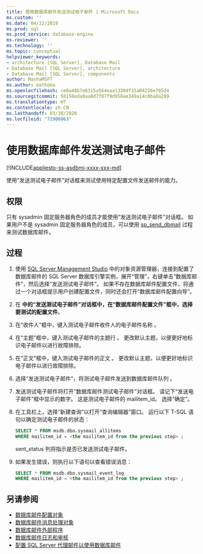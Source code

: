 ```yaml
---
title: 使用数据库邮件发送测试电子邮件 | Microsoft Docs
ms.custom: ''
ms.date: 04/22/2019
ms.prod: sql
ms.prod_service: database-engine
ms.reviewer: ''
ms.technology: ''
ms.topic: conceptual
helpviewer_keywords:
- architecture [SQL Server], Database Mail
- Database Mail [SQL Server], architecture
- Database Mail [SQL Server], components
author: MashaMSFT
ms.author: mathoma
ms.openlocfilehash: ce8a48b7e8315a564eaa1338df35a04226e705d4
ms.sourcegitcommit: 58158eda0aa0d7f87f9d958ae349a14c0ba8a209
ms.translationtype: HT
ms.contentlocale: zh-CN
ms.lasthandoff: 03/30/2020
ms.locfileid: "72906063"
---
```

# <a name="send-a-test-email-with-database-mail"></a>使用数据库邮件发送测试电子邮件  
[!INCLUDE[appliesto-ss-asdbmi-xxxx-xxx-md](../../includes/appliesto-ss-asdbmi-xxxx-xxx-md.md)]

使用“发送测试电子邮件”对话框来测试使用特定配置文件发送邮件的能力。

## <a name="permissions"></a>权限

只有 sysadmin 固定服务器角色的成员才能使用“发送测试电子邮件”对话框。 如果用户不是 sysadmin 固定服务器角色的成员，可以使用 [sp_send_dbmail](../system-stored-procedures/sp-send-dbmail-transact-sql.md) 过程来测试数据库邮件。

## <a name="procedure"></a>过程

1. 使用 [SQL Server Management Studio](../../ssms/download-sql-server-management-studio-ssms.md) 中的对象资源管理器，连接到配置了数据库邮件的 SQL Server 数据库引擎实例，展开“管理”，右键单击“数据库邮件”，然后选择“发送测试电子邮件”。 如果不存在数据库邮件配置文件，将通过一个对话框提示用户创建配置文件，同时还会打开“数据库邮件配置向导”。
1. 在  **中的“发送测试电子邮件”对话框中，在“数据库邮件配置文件”框中，选择要测试的配置文件**<instance name>。
1. 在“收件人”框中，键入测试电子邮件收件人的电子邮件名称  。
1. 在“主题”框中，键入测试电子邮件的主题行  。 更改默认主题，以便更好地标识电子邮件以进行故障排除。
1. 在“正文”框中，键入测试电子邮件的正文  。 更改默认主题，以便更好地标识电子邮件以进行故障排除。
1. 选择“发送测试电子邮件”，将测试电子邮件发送到数据库邮件队列  。
1. 发送测试电子邮件将打开“数据库邮件测试电子邮件”对话框。 请记下“发送电子邮件”框中显示的数字。 这是测试电子邮件的 mailitem_id。 选择“确定”。
1. 在工具栏上，选择“新建查询”以打开“查询编辑器”窗口。 运行以下 T-SQL 语句以确定测试电子邮件的状态：

    ```sql
    SELECT * FROM msdb.dbo.sysmail_allitems 
    WHERE mailitem_id = <the mailitem_id from the previous step> ;
    ```

    sent_status 列将指示是否已发送测试电子邮件。

1. 如果发生错误，则执行以下语句以查看错误消息：

    ```sql
    SELECT * FROM msdb.dbo.sysmail_event_log 
    WHERE mailitem_id = <the mailitem_id from the previous step> ;
    ```


##  <a name="see-also"></a><a name="RelatedContent"></a> 另请参阅 
  
-   [数据库邮件配置对象](../../relational-databases/database-mail/database-mail-configuration-objects.md)
-   [数据库邮件消息处理对象](../../relational-databases/database-mail/database-mail-messaging-objects.md)
-   [数据库邮件外部程序](../../relational-databases/database-mail/database-mail-external-program.md)
-   [数据库邮件日志和审核](../../relational-databases/database-mail/database-mail-log-and-audits.md)
-   [配置 SQL Server 代理邮件以使用数据库邮件](../../relational-databases/database-mail/configure-sql-server-agent-mail-to-use-database-mail.md)
  
  
